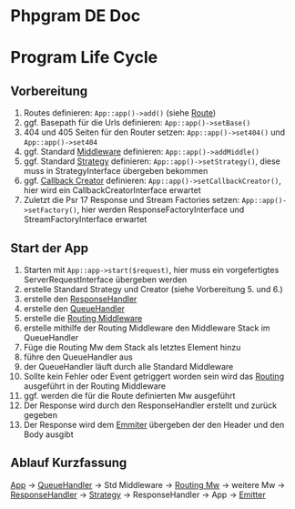 # Phpgram DE Doc

# Program Life Cycle

## Vorbereitung

1. Routes definieren: ``App::app()->add()`` (siehe [Route](../Use/index.md))
2. ggf. Basepath für die Urls definieren: ``App::app()->setBase()``
3. 404 und 405 Seiten für den Router setzen: ``App::app()->set404()`` und ``App::app()->set404``
4. ggf. Standard [Middleware](Middleware/index.md) definieren: ``App::app()->addMiddle()``
5. ggf. Standard [Strategy](Strategy/index.md) definieren: ``App::app()->setStrategy()``, diese muss in StrategyInterface übergeben bekommen
6. ggf. [Callback Creator](CallbackCreator/index.md) definieren: ``App::app()->setCallbackCreator()``, hier wird ein CallbackCreatorInterface erwartet
7. Zuletzt die Psr 17 Response und Stream Factories setzen: ``App::app()->setFactory()``, hier werden ResponseFactoryInterface und StreamFactoryInterface erwartet

## Start der App

1. Starten mit ``App::app->start($request)``, hier muss ein vorgefertigtes ServerRequestInterface übergeben werden
2. erstelle Standard Strategy und Creator (siehe Vorbereitung 5. und 6.)
3. erstelle den [ResponseHandler](Middleware/responsehandle.md)
4. erstelle den [QueueHandler](Middleware/queuehandle.md)
5. erstelle die [Routing Middleware](Middleware/routingmw.md)
6. erstelle mithilfe der Routing Middleware den Middleware Stack im QueueHandler
7. Füge die Routing Mw dem Stack als letztes Element hinzu
8. führe den QueueHandler aus
9. der QueueHandler läuft durch alle Standard Middleware
10. Sollte kein Fehler oder Event getriggert worden sein wird das [Routing](Routing/index.md) ausgeführt in der Routing Middleware
11. ggf. werden die für die Route definierten Mw ausgeführt
12. Der Response wird durch den ResponseHandler erstellt und zurück gegeben
13. Der Response wird dem [Emmiter](App/emit.md) übergeben der den Header und den Body ausgibt


## Ablauf Kurzfassung

[App](App/index.md) -> [QueueHandler](Middleware/queuehandle.md) -> Std Middleware -> [Routing Mw](Middleware/routingmw.md) -> weitere Mw -> [ResponseHandler](Middleware/responsehandle.md) -> [Strategy](Strategy/index.md) -> ResponseHandler -> App -> [Emitter](App/emit.md)